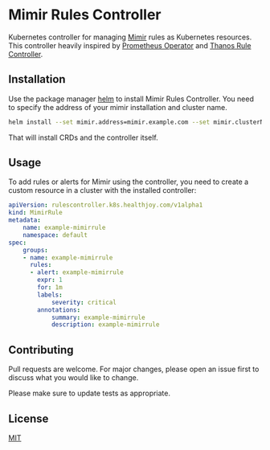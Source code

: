 # Mimir Rules Controller

Kubernetes controller for managing [Mimir](github.com/grafana/mimir) rules as Kubernetes resources.
This controller heavily inspired by [Prometheus Operator](github.com/coreos/prometheus-operator)
and [Thanos Rule Controller](github.com/thanos-io/thanos/tree/master/pkg/operator/rule).

## Installation

Use the package manager [helm](https://helm.sh/) to install Mimir Rules Controller. You need to specify the address of your mimir installation and cluster name.

```bash
helm install --set mimir.address=mimir.example.com --set mimir.clusterName=example-cluster mimir-rules-controller ./deployments/charts/mimir-rules-controller 
```

That will install CRDs and the controller itself.

## Usage

To add rules or alerts for Mimir using the controller, you need to create a custom resource in a cluster with the installed controller:

```yaml
apiVersion: rulescontroller.k8s.healthjoy.com/v1alpha1
kind: MimirRule
metadata:
    name: example-mimirrule
    namespace: default
spec:
    groups:
    - name: example-mimirrule
      rules:
      - alert: example-mimirrule
        expr: 1
        for: 1m
        labels:
            severity: critical
        annotations:
            summary: example-mimirrule
            description: example-mimirrule
```

## Contributing

Pull requests are welcome. For major changes, please open an issue first
to discuss what you would like to change.

Please make sure to update tests as appropriate.

## License

[MIT](https://choosealicense.com/licenses/mit/)
